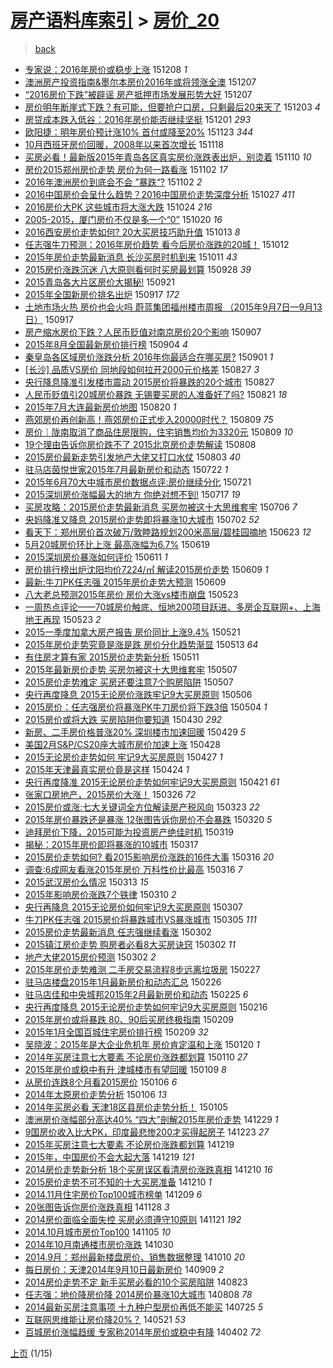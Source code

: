 [房产语料库索引](../../README.md)  > [房价_20](房价_20.md)
====
> [back](../README.md)

- [专家说：2016年房价或稳步上涨](http://jkwz.applinzi.com/ittc/6773391626944906245.html#%E4%B8%93%E5%AE%B6%E8%AF%B4%EF%BC%9A2016%E5%B9%B4%E6%88%BF%E4%BB%B7%E6%88%96%E7%A8%B3%E6%AD%A5%E4%B8%8A%E6%B6%A8) 151208 *1* 
- [澳洲房产投资指南&amp;墨尔本房价2016年或将领涨全澳](http://jkwz.applinzi.com/ittc/6773125987730719748.html#%E6%BE%B3%E6%B4%B2%E6%88%BF%E4%BA%A7%E6%8A%95%E8%B5%84%E6%8C%87%E5%8D%97%26amp%3B%E5%A2%A8%E5%B0%94%E6%9C%AC%E6%88%BF%E4%BB%B72016%E5%B9%B4%E6%88%96%E5%B0%86%E9%A2%86%E6%B6%A8%E5%85%A8%E6%BE%B3) 151207  
- [“2016房价下跌”被辟谣 房产抵押市场发展形势大好](http://jkwz.applinzi.com/ittc/6773058890786931717.html#%E2%80%9C2016%E6%88%BF%E4%BB%B7%E4%B8%8B%E8%B7%8C%E2%80%9D%E8%A2%AB%E8%BE%9F%E8%B0%A3+%E6%88%BF%E4%BA%A7%E6%8A%B5%E6%8A%BC%E5%B8%82%E5%9C%BA%E5%8F%91%E5%B1%95%E5%BD%A2%E5%8A%BF%E5%A4%A7%E5%A5%BD) 151207  
- [房价明年断崖式下跌？有可能，但要抢户口房，只剩最后20来天了](http://jkwz.applinzi.com/ittc/6771682178132083717.html#%E6%88%BF%E4%BB%B7%E6%98%8E%E5%B9%B4%E6%96%AD%E5%B4%96%E5%BC%8F%E4%B8%8B%E8%B7%8C%EF%BC%9F%E6%9C%89%E5%8F%AF%E8%83%BD%EF%BC%8C%E4%BD%86%E8%A6%81%E6%8A%A2%E6%88%B7%E5%8F%A3%E6%88%BF%EF%BC%8C%E5%8F%AA%E5%89%A9%E6%9C%80%E5%90%8E20%E6%9D%A5%E5%A4%A9%E4%BA%86) 151203 *4* 
- [房贷成本跌入低谷：2016年房价能否继续坚挺](http://jkwz.applinzi.com/ittc/6770820332244173828.html#%E6%88%BF%E8%B4%B7%E6%88%90%E6%9C%AC%E8%B7%8C%E5%85%A5%E4%BD%8E%E8%B0%B7%EF%BC%9A2016%E5%B9%B4%E6%88%BF%E4%BB%B7%E8%83%BD%E5%90%A6%E7%BB%A7%E7%BB%AD%E5%9D%9A%E6%8C%BA) 151201 *293* 
- [欧阳捷：明年房价预计涨10% 首付或降至20%](http://jkwz.applinzi.com/ittc/6767992614611846148.html#%E6%AC%A7%E9%98%B3%E6%8D%B7%EF%BC%9A%E6%98%8E%E5%B9%B4%E6%88%BF%E4%BB%B7%E9%A2%84%E8%AE%A1%E6%B6%A810%25+%E9%A6%96%E4%BB%98%E6%88%96%E9%99%8D%E8%87%B320%25) 151123 *344* 
- [10月西班牙房价回暖，2008年以来首次增长](http://jkwz.applinzi.com/ittc/6766079453696623621.html#10%E6%9C%88%E8%A5%BF%E7%8F%AD%E7%89%99%E6%88%BF%E4%BB%B7%E5%9B%9E%E6%9A%96%EF%BC%8C2008%E5%B9%B4%E4%BB%A5%E6%9D%A5%E9%A6%96%E6%AC%A1%E5%A2%9E%E9%95%BF) 151118  
- [买房必看！最新版2015年青岛各区真实房价涨跌表出炉，别烫着](http://jkwz.applinzi.com/ittc/6762947648168657925.html#%E4%B9%B0%E6%88%BF%E5%BF%85%E7%9C%8B%EF%BC%81%E6%9C%80%E6%96%B0%E7%89%882015%E5%B9%B4%E9%9D%92%E5%B2%9B%E5%90%84%E5%8C%BA%E7%9C%9F%E5%AE%9E%E6%88%BF%E4%BB%B7%E6%B6%A8%E8%B7%8C%E8%A1%A8%E5%87%BA%E7%82%89%EF%BC%8C%E5%88%AB%E7%83%AB%E7%9D%80) 151110 *10* 
- [房价2015郑州房价走势 房价为何一路看涨](http://jkwz.applinzi.com/ittc/6760124412340487172.html#%E6%88%BF%E4%BB%B72015%E9%83%91%E5%B7%9E%E6%88%BF%E4%BB%B7%E8%B5%B0%E5%8A%BF+%E6%88%BF%E4%BB%B7%E4%B8%BA%E4%BD%95%E4%B8%80%E8%B7%AF%E7%9C%8B%E6%B6%A8) 151102 *17* 
- [2016年澳洲房价到底会不会 ”暴跌“?](http://jkwz.applinzi.com/ittc/6760103783612892165.html#2016%E5%B9%B4%E6%BE%B3%E6%B4%B2%E6%88%BF%E4%BB%B7%E5%88%B0%E5%BA%95%E4%BC%9A%E4%B8%8D%E4%BC%9A+%E2%80%9D%E6%9A%B4%E8%B7%8C%E2%80%9C%3F) 151102 *2* 
- [2016中国房价会呈什么趋势？2016中国房价走势深度分析](http://jkwz.applinzi.com/ittc/6757898197646001157.html#2016%E4%B8%AD%E5%9B%BD%E6%88%BF%E4%BB%B7%E4%BC%9A%E5%91%88%E4%BB%80%E4%B9%88%E8%B6%8B%E5%8A%BF%EF%BC%9F2016%E4%B8%AD%E5%9B%BD%E6%88%BF%E4%BB%B7%E8%B5%B0%E5%8A%BF%E6%B7%B1%E5%BA%A6%E5%88%86%E6%9E%90) 151027 *411* 
- [2016房价大PK 这些城市将大涨大跌](http://jkwz.applinzi.com/ittc/6756692510133109765.html#2016%E6%88%BF%E4%BB%B7%E5%A4%A7PK+%E8%BF%99%E4%BA%9B%E5%9F%8E%E5%B8%82%E5%B0%86%E5%A4%A7%E6%B6%A8%E5%A4%A7%E8%B7%8C) 151024 *216* 
- [2005-2015，厦门房价不仅是多一个“0”](http://jkwz.applinzi.com/ittc/6755179698095850500.html#2005-2015%EF%BC%8C%E5%8E%A6%E9%97%A8%E6%88%BF%E4%BB%B7%E4%B8%8D%E4%BB%85%E6%98%AF%E5%A4%9A%E4%B8%80%E4%B8%AA%E2%80%9C0%E2%80%9D) 151020 *16* 
- [2016西安房价走势如何? 20大买房技巧助升值](http://jkwz.applinzi.com/ittc/6752698465425933316.html#2016%E8%A5%BF%E5%AE%89%E6%88%BF%E4%BB%B7%E8%B5%B0%E5%8A%BF%E5%A6%82%E4%BD%95%3F+20%E5%A4%A7%E4%B9%B0%E6%88%BF%E6%8A%80%E5%B7%A7%E5%8A%A9%E5%8D%87%E5%80%BC) 151013 *8* 
- [任志强牛刀预测：2016年房价趋势 看今后房价涨跌的20城！](http://jkwz.applinzi.com/ittc/6752177760769934341.html#%E4%BB%BB%E5%BF%97%E5%BC%BA%E7%89%9B%E5%88%80%E9%A2%84%E6%B5%8B%EF%BC%9A2016%E5%B9%B4%E6%88%BF%E4%BB%B7%E8%B6%8B%E5%8A%BF+%E7%9C%8B%E4%BB%8A%E5%90%8E%E6%88%BF%E4%BB%B7%E6%B6%A8%E8%B7%8C%E7%9A%8420%E5%9F%8E%EF%BC%81) 151012  
- [2015年房价走势最新消息 长沙买房时机到来](http://jkwz.applinzi.com/ittc/6751576074507191300.html#2015%E5%B9%B4%E6%88%BF%E4%BB%B7%E8%B5%B0%E5%8A%BF%E6%9C%80%E6%96%B0%E6%B6%88%E6%81%AF+%E9%95%BF%E6%B2%99%E4%B9%B0%E6%88%BF%E6%97%B6%E6%9C%BA%E5%88%B0%E6%9D%A5) 151011 *43* 
- [2015房价涨跌沉迷 八大原则看何时买房最划算](http://jkwz.applinzi.com/ittc/6747050093804684293.html#2015%E6%88%BF%E4%BB%B7%E6%B6%A8%E8%B7%8C%E6%B2%89%E8%BF%B7+%E5%85%AB%E5%A4%A7%E5%8E%9F%E5%88%99%E7%9C%8B%E4%BD%95%E6%97%B6%E4%B9%B0%E6%88%BF%E6%9C%80%E5%88%92%E7%AE%97) 150928 *39* 
- [2015青岛各大片区房价大揭秘!](http://jkwz.applinzi.com/ittc/6744461418229957637.html#2015%E9%9D%92%E5%B2%9B%E5%90%84%E5%A4%A7%E7%89%87%E5%8C%BA%E6%88%BF%E4%BB%B7%E5%A4%A7%E6%8F%AD%E7%A7%98%21) 150921  
- [2015年全国新房价排名出炉](http://jkwz.applinzi.com/ittc/6743056684751635461.html#2015%E5%B9%B4%E5%85%A8%E5%9B%BD%E6%96%B0%E6%88%BF%E4%BB%B7%E6%8E%92%E5%90%8D%E5%87%BA%E7%82%89) 150917 *172* 
- [土地市场火热 房价也会火吗 蔚蓝集团福州楼市周报 （2015年9月7日—9月13日）](http://jkwz.applinzi.com/ittc/6742857402563757060.html#%E5%9C%9F%E5%9C%B0%E5%B8%82%E5%9C%BA%E7%81%AB%E7%83%AD+%E6%88%BF%E4%BB%B7%E4%B9%9F%E4%BC%9A%E7%81%AB%E5%90%97+%E8%94%9A%E8%93%9D%E9%9B%86%E5%9B%A2%E7%A6%8F%E5%B7%9E%E6%A5%BC%E5%B8%82%E5%91%A8%E6%8A%A5+%EF%BC%882015%E5%B9%B49%E6%9C%887%E6%97%A5%E2%80%949%E6%9C%8813%E6%97%A5%EF%BC%89) 150917  
- [房产缩水房价下跌？人民币贬值对南京房价20个影响](http://jkwz.applinzi.com/ittc/6739235362154595333.html#%E6%88%BF%E4%BA%A7%E7%BC%A9%E6%B0%B4%E6%88%BF%E4%BB%B7%E4%B8%8B%E8%B7%8C%EF%BC%9F%E4%BA%BA%E6%B0%91%E5%B8%81%E8%B4%AC%E5%80%BC%E5%AF%B9%E5%8D%97%E4%BA%AC%E6%88%BF%E4%BB%B720%E4%B8%AA%E5%BD%B1%E5%93%8D) 150907  
- [2015年8月全国最新房价排行榜](http://jkwz.applinzi.com/ittc/6738279113456403461.html#2015%E5%B9%B48%E6%9C%88%E5%85%A8%E5%9B%BD%E6%9C%80%E6%96%B0%E6%88%BF%E4%BB%B7%E6%8E%92%E8%A1%8C%E6%A6%9C) 150904 *4* 
- [秦皇岛各区域房价涨跌分析 2016年你最适合在哪买房?](http://jkwz.applinzi.com/ittc/6737078502592578565.html#%E7%A7%A6%E7%9A%87%E5%B2%9B%E5%90%84%E5%8C%BA%E5%9F%9F%E6%88%BF%E4%BB%B7%E6%B6%A8%E8%B7%8C%E5%88%86%E6%9E%90+2016%E5%B9%B4%E4%BD%A0%E6%9C%80%E9%80%82%E5%90%88%E5%9C%A8%E5%93%AA%E4%B9%B0%E6%88%BF%3F) 150901 *1* 
- [[长沙] 品质VS房价 同地段如何拉开2000元价格差](http://jkwz.applinzi.com/ittc/6735187716254991364.html#%5B%E9%95%BF%E6%B2%99%5D+%E5%93%81%E8%B4%A8VS%E6%88%BF%E4%BB%B7+%E5%90%8C%E5%9C%B0%E6%AE%B5%E5%A6%82%E4%BD%95%E6%8B%89%E5%BC%802000%E5%85%83%E4%BB%B7%E6%A0%BC%E5%B7%AE) 150827 *3* 
- [央行降息降准引发楼市震动 2015房价将暴跌的20个城市](http://jkwz.applinzi.com/ittc/6735013091475719173.html#%E5%A4%AE%E8%A1%8C%E9%99%8D%E6%81%AF%E9%99%8D%E5%87%86%E5%BC%95%E5%8F%91%E6%A5%BC%E5%B8%82%E9%9C%87%E5%8A%A8+2015%E6%88%BF%E4%BB%B7%E5%B0%86%E6%9A%B4%E8%B7%8C%E7%9A%8420%E4%B8%AA%E5%9F%8E%E5%B8%82) 150827  
- [人民币贬值引20城房价暴跌 无锡要买房的人准备好了吗?](http://jkwz.applinzi.com/ittc/547650615747453415.html#%E4%BA%BA%E6%B0%91%E5%B8%81%E8%B4%AC%E5%80%BC%E5%BC%9520%E5%9F%8E%E6%88%BF%E4%BB%B7%E6%9A%B4%E8%B7%8C+%E6%97%A0%E9%94%A1%E8%A6%81%E4%B9%B0%E6%88%BF%E7%9A%84%E4%BA%BA%E5%87%86%E5%A4%87%E5%A5%BD%E4%BA%86%E5%90%97%3F) 150821 *18* 
- [2015年7月大连最新房价地图](http://jkwz.applinzi.com/ittc/547650615743368580.html#2015%E5%B9%B47%E6%9C%88%E5%A4%A7%E8%BF%9E%E6%9C%80%E6%96%B0%E6%88%BF%E4%BB%B7%E5%9C%B0%E5%9B%BE) 150820 *1* 
- [燕郊房价再创新高！燕郊房价正式步入20000时代？](http://jkwz.applinzi.com/ittc/547650615610061439.html#%E7%87%95%E9%83%8A%E6%88%BF%E4%BB%B7%E5%86%8D%E5%88%9B%E6%96%B0%E9%AB%98%EF%BC%81%E7%87%95%E9%83%8A%E6%88%BF%E4%BB%B7%E6%AD%A3%E5%BC%8F%E6%AD%A5%E5%85%A520000%E6%97%B6%E4%BB%A3%EF%BC%9F) 150809 *75* 
- [房价｜陇南取消了商品住房限购，住宅销售均价为3320元](http://jkwz.applinzi.com/ittc/547650615608959117.html#%E6%88%BF%E4%BB%B7%EF%BD%9C%E9%99%87%E5%8D%97%E5%8F%96%E6%B6%88%E4%BA%86%E5%95%86%E5%93%81%E4%BD%8F%E6%88%BF%E9%99%90%E8%B4%AD%EF%BC%8C%E4%BD%8F%E5%AE%85%E9%94%80%E5%94%AE%E5%9D%87%E4%BB%B7%E4%B8%BA3320%E5%85%83) 150809 *10* 
- [19个理由告诉你房价跌不了 2015北京房价走势解读](http://jkwz.applinzi.com/ittc/547650615591544530.html#19%E4%B8%AA%E7%90%86%E7%94%B1%E5%91%8A%E8%AF%89%E4%BD%A0%E6%88%BF%E4%BB%B7%E8%B7%8C%E4%B8%8D%E4%BA%86+2015%E5%8C%97%E4%BA%AC%E6%88%BF%E4%BB%B7%E8%B5%B0%E5%8A%BF%E8%A7%A3%E8%AF%BB) 150808  
- [2015房价最新走势引发地产大佬又打口水仗](http://jkwz.applinzi.com/ittc/547650611436998963.html#2015%E6%88%BF%E4%BB%B7%E6%9C%80%E6%96%B0%E8%B5%B0%E5%8A%BF%E5%BC%95%E5%8F%91%E5%9C%B0%E4%BA%A7%E5%A4%A7%E4%BD%AC%E5%8F%88%E6%89%93%E5%8F%A3%E6%B0%B4%E4%BB%97) 150803 *40* 
- [驻马店茵悦世家2015年7月最新房价和动态](http://jkwz.applinzi.com/ittc/547650614986122906.html#%E9%A9%BB%E9%A9%AC%E5%BA%97%E8%8C%B5%E6%82%A6%E4%B8%96%E5%AE%B62015%E5%B9%B47%E6%9C%88%E6%9C%80%E6%96%B0%E6%88%BF%E4%BB%B7%E5%92%8C%E5%8A%A8%E6%80%81) 150722 *1* 
- [2015年6月70大中城市房价数据点评:房价继续分化](http://jkwz.applinzi.com/ittc/547650615136728743.html#2015%E5%B9%B46%E6%9C%8870%E5%A4%A7%E4%B8%AD%E5%9F%8E%E5%B8%82%E6%88%BF%E4%BB%B7%E6%95%B0%E6%8D%AE%E7%82%B9%E8%AF%84%3A%E6%88%BF%E4%BB%B7%E7%BB%A7%E7%BB%AD%E5%88%86%E5%8C%96) 150721  
- [2015深圳房价涨幅最大的地方 你绝对想不到!](http://jkwz.applinzi.com/ittc/547650615082019679.html#2015%E6%B7%B1%E5%9C%B3%E6%88%BF%E4%BB%B7%E6%B6%A8%E5%B9%85%E6%9C%80%E5%A4%A7%E7%9A%84%E5%9C%B0%E6%96%B9+%E4%BD%A0%E7%BB%9D%E5%AF%B9%E6%83%B3%E4%B8%8D%E5%88%B0%21) 150717 *19* 
- [买房攻略：2015房价走势最新消息 买房勿被这十大思维套牢](http://jkwz.applinzi.com/ittc/547650611427098160.html#%E4%B9%B0%E6%88%BF%E6%94%BB%E7%95%A5%EF%BC%9A2015%E6%88%BF%E4%BB%B7%E8%B5%B0%E5%8A%BF%E6%9C%80%E6%96%B0%E6%B6%88%E6%81%AF+%E4%B9%B0%E6%88%BF%E5%8B%BF%E8%A2%AB%E8%BF%99%E5%8D%81%E5%A4%A7%E6%80%9D%E7%BB%B4%E5%A5%97%E7%89%A2) 150706 *7* 
- [央妈降准又降息 2015房价走势即将暴涨10大城市](http://jkwz.applinzi.com/ittc/547650611427523842.html#%E5%A4%AE%E5%A6%88%E9%99%8D%E5%87%86%E5%8F%88%E9%99%8D%E6%81%AF+2015%E6%88%BF%E4%BB%B7%E8%B5%B0%E5%8A%BF%E5%8D%B3%E5%B0%86%E6%9A%B4%E6%B6%A810%E5%A4%A7%E5%9F%8E%E5%B8%82) 150702 *52* 
- [看天下：郑州房价首次破万/敦睦路规划200米高层/碧桂园摘地](http://jkwz.applinzi.com/ittc/547650611424619112.html#%E7%9C%8B%E5%A4%A9%E4%B8%8B%EF%BC%9A%E9%83%91%E5%B7%9E%E6%88%BF%E4%BB%B7%E9%A6%96%E6%AC%A1%E7%A0%B4%E4%B8%87%2F%E6%95%A6%E7%9D%A6%E8%B7%AF%E8%A7%84%E5%88%92200%E7%B1%B3%E9%AB%98%E5%B1%82%2F%E7%A2%A7%E6%A1%82%E5%9B%AD%E6%91%98%E5%9C%B0) 150623 *12* 
- [5月20城房价环比上涨  最高涨幅为6.7%](http://jkwz.applinzi.com/ittc/547650611427412934.html#5%E6%9C%8820%E5%9F%8E%E6%88%BF%E4%BB%B7%E7%8E%AF%E6%AF%94%E4%B8%8A%E6%B6%A8++%E6%9C%80%E9%AB%98%E6%B6%A8%E5%B9%85%E4%B8%BA6.7%25) 150619  
- [2015深圳房价暴涨如何评价](http://jkwz.applinzi.com/ittc/547650611420714635.html#2015%E6%B7%B1%E5%9C%B3%E6%88%BF%E4%BB%B7%E6%9A%B4%E6%B6%A8%E5%A6%82%E4%BD%95%E8%AF%84%E4%BB%B7) 150611 *1* 
- [房价排行榜出炉沈阳均价7224/㎡ 解读2015房价走势](http://jkwz.applinzi.com/ittc/547650611421096489.html#%E6%88%BF%E4%BB%B7%E6%8E%92%E8%A1%8C%E6%A6%9C%E5%87%BA%E7%82%89%E6%B2%88%E9%98%B3%E5%9D%87%E4%BB%B77224%2F%E3%8E%A1+%E8%A7%A3%E8%AF%BB2015%E6%88%BF%E4%BB%B7%E8%B5%B0%E5%8A%BF) 150609 *1* 
- [最新:牛刀PK任志强 2015年房价走势大预测](http://jkwz.applinzi.com/ittc/547650611417189374.html#%E6%9C%80%E6%96%B0%3A%E7%89%9B%E5%88%80PK%E4%BB%BB%E5%BF%97%E5%BC%BA+2015%E5%B9%B4%E6%88%BF%E4%BB%B7%E8%B5%B0%E5%8A%BF%E5%A4%A7%E9%A2%84%E6%B5%8B) 150609  
- [八大老总预测2015年房价 房价大涨vs楼市崩盘](http://jkwz.applinzi.com/ittc/547650611416201235.html#%E5%85%AB%E5%A4%A7%E8%80%81%E6%80%BB%E9%A2%84%E6%B5%8B2015%E5%B9%B4%E6%88%BF%E4%BB%B7+%E6%88%BF%E4%BB%B7%E5%A4%A7%E6%B6%A8vs%E6%A5%BC%E5%B8%82%E5%B4%A9%E7%9B%98) 150523  
- [一周热点评论——70城房价触底、恒地200项目跃进、多房企互联网+、上海地王再现](http://jkwz.applinzi.com/ittc/547650611415940330.html#%E4%B8%80%E5%91%A8%E7%83%AD%E7%82%B9%E8%AF%84%E8%AE%BA%E2%80%94%E2%80%9470%E5%9F%8E%E6%88%BF%E4%BB%B7%E8%A7%A6%E5%BA%95%E3%80%81%E6%81%92%E5%9C%B0200%E9%A1%B9%E7%9B%AE%E8%B7%83%E8%BF%9B%E3%80%81%E5%A4%9A%E6%88%BF%E4%BC%81%E4%BA%92%E8%81%94%E7%BD%91%2B%E3%80%81%E4%B8%8A%E6%B5%B7%E5%9C%B0%E7%8E%8B%E5%86%8D%E7%8E%B0) 150523 *2* 
- [2015一季度加拿大房产报告 房价同比上涨9.4%](http://jkwz.applinzi.com/ittc/547650611413716711.html#2015%E4%B8%80%E5%AD%A3%E5%BA%A6%E5%8A%A0%E6%8B%BF%E5%A4%A7%E6%88%BF%E4%BA%A7%E6%8A%A5%E5%91%8A+%E6%88%BF%E4%BB%B7%E5%90%8C%E6%AF%94%E4%B8%8A%E6%B6%A89.4%25) 150521  
- [2015年房价走势究竟是涨是跌 房价分化趋势渐显](http://jkwz.applinzi.com/ittc/547650611409149922.html#2015%E5%B9%B4%E6%88%BF%E4%BB%B7%E8%B5%B0%E5%8A%BF%E7%A9%B6%E7%AB%9F%E6%98%AF%E6%B6%A8%E6%98%AF%E8%B7%8C+%E6%88%BF%E4%BB%B7%E5%88%86%E5%8C%96%E8%B6%8B%E5%8A%BF%E6%B8%90%E6%98%BE) 150513 *64* 
- [有住房才算有家 2015房价走势新分析](http://jkwz.applinzi.com/ittc/547650611408694906.html#%E6%9C%89%E4%BD%8F%E6%88%BF%E6%89%8D%E7%AE%97%E6%9C%89%E5%AE%B6+2015%E6%88%BF%E4%BB%B7%E8%B5%B0%E5%8A%BF%E6%96%B0%E5%88%86%E6%9E%90) 150511  
- [2015年最新房价走势 买房勿被这十大思维套牢](http://jkwz.applinzi.com/ittc/547650611404854803.html#2015%E5%B9%B4%E6%9C%80%E6%96%B0%E6%88%BF%E4%BB%B7%E8%B5%B0%E5%8A%BF+%E4%B9%B0%E6%88%BF%E5%8B%BF%E8%A2%AB%E8%BF%99%E5%8D%81%E5%A4%A7%E6%80%9D%E7%BB%B4%E5%A5%97%E7%89%A2) 150507  
- [2015房价走势难定 买房还要注意7个购房陷阱](http://jkwz.applinzi.com/ittc/547650611408148496.html#2015%E6%88%BF%E4%BB%B7%E8%B5%B0%E5%8A%BF%E9%9A%BE%E5%AE%9A+%E4%B9%B0%E6%88%BF%E8%BF%98%E8%A6%81%E6%B3%A8%E6%84%8F7%E4%B8%AA%E8%B4%AD%E6%88%BF%E9%99%B7%E9%98%B1) 150507  
- [央行再度降息 2015无论房价涨跌牢记9大买房原则](http://jkwz.applinzi.com/ittc/547650611410144500.html#%E5%A4%AE%E8%A1%8C%E5%86%8D%E5%BA%A6%E9%99%8D%E6%81%AF+2015%E6%97%A0%E8%AE%BA%E6%88%BF%E4%BB%B7%E6%B6%A8%E8%B7%8C%E7%89%A2%E8%AE%B09%E5%A4%A7%E4%B9%B0%E6%88%BF%E5%8E%9F%E5%88%99) 150506  
- [2015房价：任志强房价将暴涨PK牛刀房价将下跌3倍](http://jkwz.applinzi.com/ittc/547650611409729536.html#2015%E6%88%BF%E4%BB%B7%EF%BC%9A%E4%BB%BB%E5%BF%97%E5%BC%BA%E6%88%BF%E4%BB%B7%E5%B0%86%E6%9A%B4%E6%B6%A8PK%E7%89%9B%E5%88%80%E6%88%BF%E4%BB%B7%E5%B0%86%E4%B8%8B%E8%B7%8C3%E5%80%8D) 150504 *1* 
- [2015房价或将大跌 买房陷阱你要知道](http://jkwz.applinzi.com/ittc/547650611406870807.html#2015%E6%88%BF%E4%BB%B7%E6%88%96%E5%B0%86%E5%A4%A7%E8%B7%8C+%E4%B9%B0%E6%88%BF%E9%99%B7%E9%98%B1%E4%BD%A0%E8%A6%81%E7%9F%A5%E9%81%93) 150430 *292* 
- [新房、二手房价格普涨20% 深圳楼市加速回暖](http://jkwz.applinzi.com/ittc/547650611403740297.html#%E6%96%B0%E6%88%BF%E3%80%81%E4%BA%8C%E6%89%8B%E6%88%BF%E4%BB%B7%E6%A0%BC%E6%99%AE%E6%B6%A820%25+%E6%B7%B1%E5%9C%B3%E6%A5%BC%E5%B8%82%E5%8A%A0%E9%80%9F%E5%9B%9E%E6%9A%96) 150429 *5* 
- [美国2月S&amp;P/CS20座大城市房价加速上涨](http://jkwz.applinzi.com/ittc/547650611409357701.html#%E7%BE%8E%E5%9B%BD2%E6%9C%88S%26amp%3BP%2FCS20%E5%BA%A7%E5%A4%A7%E5%9F%8E%E5%B8%82%E6%88%BF%E4%BB%B7%E5%8A%A0%E9%80%9F%E4%B8%8A%E6%B6%A8) 150428  
- [2015无论房价走势如何 牢记9大买房原则](http://jkwz.applinzi.com/ittc/547650611407279287.html#2015%E6%97%A0%E8%AE%BA%E6%88%BF%E4%BB%B7%E8%B5%B0%E5%8A%BF%E5%A6%82%E4%BD%95+%E7%89%A2%E8%AE%B09%E5%A4%A7%E4%B9%B0%E6%88%BF%E5%8E%9F%E5%88%99) 150427 *1* 
- [2015年天津最真实房价竟是这样](http://jkwz.applinzi.com/ittc/547650611404364640.html#2015%E5%B9%B4%E5%A4%A9%E6%B4%A5%E6%9C%80%E7%9C%9F%E5%AE%9E%E6%88%BF%E4%BB%B7%E7%AB%9F%E6%98%AF%E8%BF%99%E6%A0%B7) 150424 *1* 
- [央行再度降准 2015无论房价走势如何牢记9大买房原则](http://jkwz.applinzi.com/ittc/547650611407513730.html#%E5%A4%AE%E8%A1%8C%E5%86%8D%E5%BA%A6%E9%99%8D%E5%87%86+2015%E6%97%A0%E8%AE%BA%E6%88%BF%E4%BB%B7%E8%B5%B0%E5%8A%BF%E5%A6%82%E4%BD%95%E7%89%A2%E8%AE%B09%E5%A4%A7%E4%B9%B0%E6%88%BF%E5%8E%9F%E5%88%99) 150421 *61* 
- [张家口房地产，2015房价大涨！](http://jkwz.applinzi.com/ittc/547650611397759423.html#%E5%BC%A0%E5%AE%B6%E5%8F%A3%E6%88%BF%E5%9C%B0%E4%BA%A7%EF%BC%8C2015%E6%88%BF%E4%BB%B7%E5%A4%A7%E6%B6%A8%EF%BC%81) 150326 *72* 
- [2015房价或涨:七大关键词全方位解读房产税风向](http://jkwz.applinzi.com/ittc/547650611400093400.html#2015%E6%88%BF%E4%BB%B7%E6%88%96%E6%B6%A8%3A%E4%B8%83%E5%A4%A7%E5%85%B3%E9%94%AE%E8%AF%8D%E5%85%A8%E6%96%B9%E4%BD%8D%E8%A7%A3%E8%AF%BB%E6%88%BF%E4%BA%A7%E7%A8%8E%E9%A3%8E%E5%90%91) 150323 *22* 
- [2015年房价暴跌还是暴涨 12张图告诉你房价不会暴跌](http://jkwz.applinzi.com/ittc/547650611400657131.html#2015%E5%B9%B4%E6%88%BF%E4%BB%B7%E6%9A%B4%E8%B7%8C%E8%BF%98%E6%98%AF%E6%9A%B4%E6%B6%A8+12%E5%BC%A0%E5%9B%BE%E5%91%8A%E8%AF%89%E4%BD%A0%E6%88%BF%E4%BB%B7%E4%B8%8D%E4%BC%9A%E6%9A%B4%E8%B7%8C) 150320 *5* 
- [迪拜房价下降，2015可能为投资房产绝佳时机](http://jkwz.applinzi.com/ittc/547650611395141171.html#%E8%BF%AA%E6%8B%9C%E6%88%BF%E4%BB%B7%E4%B8%8B%E9%99%8D%EF%BC%8C2015%E5%8F%AF%E8%83%BD%E4%B8%BA%E6%8A%95%E8%B5%84%E6%88%BF%E4%BA%A7%E7%BB%9D%E4%BD%B3%E6%97%B6%E6%9C%BA) 150319  
- [揭秘：2015年房价即将暴涨的10城市](http://jkwz.applinzi.com/ittc/547650611393276125.html#%E6%8F%AD%E7%A7%98%EF%BC%9A2015%E5%B9%B4%E6%88%BF%E4%BB%B7%E5%8D%B3%E5%B0%86%E6%9A%B4%E6%B6%A8%E7%9A%8410%E5%9F%8E%E5%B8%82) 150317  
- [2015房价走势如何? 看2015影响房价涨跌的16件大事](http://jkwz.applinzi.com/ittc/547650611399970464.html#2015%E6%88%BF%E4%BB%B7%E8%B5%B0%E5%8A%BF%E5%A6%82%E4%BD%95%3F+%E7%9C%8B2015%E5%BD%B1%E5%93%8D%E6%88%BF%E4%BB%B7%E6%B6%A8%E8%B7%8C%E7%9A%8416%E4%BB%B6%E5%A4%A7%E4%BA%8B) 150316 *20* 
- [调查:6成网友看涨2015年房价 万科性价比最高](http://jkwz.applinzi.com/ittc/547650611397713048.html#%E8%B0%83%E6%9F%A5%3A6%E6%88%90%E7%BD%91%E5%8F%8B%E7%9C%8B%E6%B6%A82015%E5%B9%B4%E6%88%BF%E4%BB%B7+%E4%B8%87%E7%A7%91%E6%80%A7%E4%BB%B7%E6%AF%94%E6%9C%80%E9%AB%98) 150316 *7* 
- [2015武汉房价么情况](http://jkwz.applinzi.com/ittc/547650611396888077.html#2015%E6%AD%A6%E6%B1%89%E6%88%BF%E4%BB%B7%E4%B9%88%E6%83%85%E5%86%B5) 150313 *15* 
- [2015年影响房价涨跌7个铁律](http://jkwz.applinzi.com/ittc/547650611397412605.html#2015%E5%B9%B4%E5%BD%B1%E5%93%8D%E6%88%BF%E4%BB%B7%E6%B6%A8%E8%B7%8C7%E4%B8%AA%E9%93%81%E5%BE%8B) 150310 *2* 
- [央行再降息 2015无论房价如何牢记9大买房原则](http://jkwz.applinzi.com/ittc/547650611394580822.html#%E5%A4%AE%E8%A1%8C%E5%86%8D%E9%99%8D%E6%81%AF+2015%E6%97%A0%E8%AE%BA%E6%88%BF%E4%BB%B7%E5%A6%82%E4%BD%95%E7%89%A2%E8%AE%B09%E5%A4%A7%E4%B9%B0%E6%88%BF%E5%8E%9F%E5%88%99) 150307  
- [牛刀PK任志强 2015房价将暴跌城市VS暴涨城市](http://jkwz.applinzi.com/ittc/547650611394680341.html#%E7%89%9B%E5%88%80PK%E4%BB%BB%E5%BF%97%E5%BC%BA+2015%E6%88%BF%E4%BB%B7%E5%B0%86%E6%9A%B4%E8%B7%8C%E5%9F%8E%E5%B8%82VS%E6%9A%B4%E6%B6%A8%E5%9F%8E%E5%B8%82) 150305 *111* 
- [2015房价走势最新消息 任志强继续看涨](http://jkwz.applinzi.com/ittc/547650611394293546.html#2015%E6%88%BF%E4%BB%B7%E8%B5%B0%E5%8A%BF%E6%9C%80%E6%96%B0%E6%B6%88%E6%81%AF+%E4%BB%BB%E5%BF%97%E5%BC%BA%E7%BB%A7%E7%BB%AD%E7%9C%8B%E6%B6%A8) 150302  
- [2015镇江房价走势 购房者必看8大买房诀窍](http://jkwz.applinzi.com/ittc/547650611390851428.html#2015%E9%95%87%E6%B1%9F%E6%88%BF%E4%BB%B7%E8%B5%B0%E5%8A%BF+%E8%B4%AD%E6%88%BF%E8%80%85%E5%BF%85%E7%9C%8B8%E5%A4%A7%E4%B9%B0%E6%88%BF%E8%AF%80%E7%AA%8D) 150302 *11* 
- [地产大佬2015房价预测](http://jkwz.applinzi.com/ittc/547650611394411238.html#%E5%9C%B0%E4%BA%A7%E5%A4%A7%E4%BD%AC2015%E6%88%BF%E4%BB%B7%E9%A2%84%E6%B5%8B) 150302 *2* 
- [2015年房价走势难测 二手房交易流程8步远离垃圾房](http://jkwz.applinzi.com/ittc/547650611394269969.html#2015%E5%B9%B4%E6%88%BF%E4%BB%B7%E8%B5%B0%E5%8A%BF%E9%9A%BE%E6%B5%8B+%E4%BA%8C%E6%89%8B%E6%88%BF%E4%BA%A4%E6%98%93%E6%B5%81%E7%A8%8B8%E6%AD%A5%E8%BF%9C%E7%A6%BB%E5%9E%83%E5%9C%BE%E6%88%BF) 150227  
- [驻马店楼盘2015年1月最新房价和动态汇总](http://jkwz.applinzi.com/ittc/547650611394095733.html#%E9%A9%BB%E9%A9%AC%E5%BA%97%E6%A5%BC%E7%9B%982015%E5%B9%B41%E6%9C%88%E6%9C%80%E6%96%B0%E6%88%BF%E4%BB%B7%E5%92%8C%E5%8A%A8%E6%80%81%E6%B1%87%E6%80%BB) 150226  
- [驻马店佳和中央城邦2015年2月最新房价和动态](http://jkwz.applinzi.com/ittc/547650611394731405.html#%E9%A9%BB%E9%A9%AC%E5%BA%97%E4%BD%B3%E5%92%8C%E4%B8%AD%E5%A4%AE%E5%9F%8E%E9%82%A62015%E5%B9%B42%E6%9C%88%E6%9C%80%E6%96%B0%E6%88%BF%E4%BB%B7%E5%92%8C%E5%8A%A8%E6%80%81) 150225 *6* 
- [央行再度降息 2015无论房价走势如何牢记9大买房原则](http://jkwz.applinzi.com/ittc/547650611390397509.html#%E5%A4%AE%E8%A1%8C%E5%86%8D%E5%BA%A6%E9%99%8D%E6%81%AF+2015%E6%97%A0%E8%AE%BA%E6%88%BF%E4%BB%B7%E8%B5%B0%E5%8A%BF%E5%A6%82%E4%BD%95%E7%89%A2%E8%AE%B09%E5%A4%A7%E4%B9%B0%E6%88%BF%E5%8E%9F%E5%88%99) 150216  
- [2015年房价或将暴跌 80、90后买房终极指南](http://jkwz.applinzi.com/ittc/547650611390091163.html#2015%E5%B9%B4%E6%88%BF%E4%BB%B7%E6%88%96%E5%B0%86%E6%9A%B4%E8%B7%8C+80%E3%80%8190%E5%90%8E%E4%B9%B0%E6%88%BF%E7%BB%88%E6%9E%81%E6%8C%87%E5%8D%97) 150209  
- [2015年1月全国百城住宅房价排行榜](http://jkwz.applinzi.com/ittc/547650611390166695.html#2015%E5%B9%B41%E6%9C%88%E5%85%A8%E5%9B%BD%E7%99%BE%E5%9F%8E%E4%BD%8F%E5%AE%85%E6%88%BF%E4%BB%B7%E6%8E%92%E8%A1%8C%E6%A6%9C) 150209 *32* 
- [吴晓波：2015年是大企业危机年 房价肯定温和上涨](http://jkwz.applinzi.com/ittc/547650611387210653.html#%E5%90%B4%E6%99%93%E6%B3%A2%EF%BC%9A2015%E5%B9%B4%E6%98%AF%E5%A4%A7%E4%BC%81%E4%B8%9A%E5%8D%B1%E6%9C%BA%E5%B9%B4+%E6%88%BF%E4%BB%B7%E8%82%AF%E5%AE%9A%E6%B8%A9%E5%92%8C%E4%B8%8A%E6%B6%A8) 150120 *1* 
- [2014年买房注意七大要素 不论房价涨跌都划算](http://jkwz.applinzi.com/ittc/547650611365987178.html#2014%E5%B9%B4%E4%B9%B0%E6%88%BF%E6%B3%A8%E6%84%8F%E4%B8%83%E5%A4%A7%E8%A6%81%E7%B4%A0+%E4%B8%8D%E8%AE%BA%E6%88%BF%E4%BB%B7%E6%B6%A8%E8%B7%8C%E9%83%BD%E5%88%92%E7%AE%97) 150110 *27* 
- [2015年房价或稳中有升 津城楼市有望回暖](http://jkwz.applinzi.com/ittc/547650611385113664.html#2015%E5%B9%B4%E6%88%BF%E4%BB%B7%E6%88%96%E7%A8%B3%E4%B8%AD%E6%9C%89%E5%8D%87+%E6%B4%A5%E5%9F%8E%E6%A5%BC%E5%B8%82%E6%9C%89%E6%9C%9B%E5%9B%9E%E6%9A%96) 150109 *8* 
- [从房价连跌8个月看2015房价](http://jkwz.applinzi.com/ittc/547650611385419459.html#%E4%BB%8E%E6%88%BF%E4%BB%B7%E8%BF%9E%E8%B7%8C8%E4%B8%AA%E6%9C%88%E7%9C%8B2015%E6%88%BF%E4%BB%B7) 150106 *6* 
- [2014年太原房价走势分析](http://jkwz.applinzi.com/ittc/547650611384365292.html#2014%E5%B9%B4%E5%A4%AA%E5%8E%9F%E6%88%BF%E4%BB%B7%E8%B5%B0%E5%8A%BF%E5%88%86%E6%9E%90) 150106 *13* 
- [2014年买房必看 天津18区县房价走势分析！](http://jkwz.applinzi.com/ittc/547650611383871560.html#2014%E5%B9%B4%E4%B9%B0%E6%88%BF%E5%BF%85%E7%9C%8B+%E5%A4%A9%E6%B4%A518%E5%8C%BA%E5%8E%BF%E6%88%BF%E4%BB%B7%E8%B5%B0%E5%8A%BF%E5%88%86%E6%9E%90%EF%BC%81) 150105  
- [澳洲房价涨幅部分高达40% “四大”剖解2015年房价走势](http://jkwz.applinzi.com/ittc/547650611384569710.html#%E6%BE%B3%E6%B4%B2%E6%88%BF%E4%BB%B7%E6%B6%A8%E5%B9%85%E9%83%A8%E5%88%86%E9%AB%98%E8%BE%BE40%25+%E2%80%9C%E5%9B%9B%E5%A4%A7%E2%80%9D%E5%89%96%E8%A7%A32015%E5%B9%B4%E6%88%BF%E4%BB%B7%E8%B5%B0%E5%8A%BF) 141229 *1* 
- [9国房价收入比大PK，印度最悲惨200才买得起房子](http://jkwz.applinzi.com/ittc/547650611381401252.html#9%E5%9B%BD%E6%88%BF%E4%BB%B7%E6%94%B6%E5%85%A5%E6%AF%94%E5%A4%A7PK%EF%BC%8C%E5%8D%B0%E5%BA%A6%E6%9C%80%E6%82%B2%E6%83%A8200%E6%89%8D%E4%B9%B0%E5%BE%97%E8%B5%B7%E6%88%BF%E5%AD%90) 141223 *27* 
- [2015年买房注意七大要素 不论房价涨跌都划算](http://jkwz.applinzi.com/ittc/547650611384837518.html#2015%E5%B9%B4%E4%B9%B0%E6%88%BF%E6%B3%A8%E6%84%8F%E4%B8%83%E5%A4%A7%E8%A6%81%E7%B4%A0+%E4%B8%8D%E8%AE%BA%E6%88%BF%E4%BB%B7%E6%B6%A8%E8%B7%8C%E9%83%BD%E5%88%92%E7%AE%97) 141219  
- [2015年，中国房价不会大起大落](http://jkwz.applinzi.com/ittc/547650611382353060.html#2015%E5%B9%B4%EF%BC%8C%E4%B8%AD%E5%9B%BD%E6%88%BF%E4%BB%B7%E4%B8%8D%E4%BC%9A%E5%A4%A7%E8%B5%B7%E5%A4%A7%E8%90%BD) 141219 *121* 
- [2014房价走势新分析 18个买房误区看清房价涨跌真相](http://jkwz.applinzi.com/ittc/547650611382959557.html#2014%E6%88%BF%E4%BB%B7%E8%B5%B0%E5%8A%BF%E6%96%B0%E5%88%86%E6%9E%90+18%E4%B8%AA%E4%B9%B0%E6%88%BF%E8%AF%AF%E5%8C%BA%E7%9C%8B%E6%B8%85%E6%88%BF%E4%BB%B7%E6%B6%A8%E8%B7%8C%E7%9C%9F%E7%9B%B8) 141210 *16* 
- [2015房价走势不可不知的十大买房准备](http://jkwz.applinzi.com/ittc/547650611380315292.html#2015%E6%88%BF%E4%BB%B7%E8%B5%B0%E5%8A%BF%E4%B8%8D%E5%8F%AF%E4%B8%8D%E7%9F%A5%E7%9A%84%E5%8D%81%E5%A4%A7%E4%B9%B0%E6%88%BF%E5%87%86%E5%A4%87) 141210 *1* 
- [2014.11月住宅房价Top100城市榜单](http://jkwz.applinzi.com/ittc/547650611382554876.html#2014.11%E6%9C%88%E4%BD%8F%E5%AE%85%E6%88%BF%E4%BB%B7Top100%E5%9F%8E%E5%B8%82%E6%A6%9C%E5%8D%95) 141209 *6* 
- [20张图告诉你房价涨跌真相](http://jkwz.applinzi.com/ittc/547650611382042598.html#20%E5%BC%A0%E5%9B%BE%E5%91%8A%E8%AF%89%E4%BD%A0%E6%88%BF%E4%BB%B7%E6%B6%A8%E8%B7%8C%E7%9C%9F%E7%9B%B8) 141128 *3* 
- [2014房价面临全面失控 买房必须遵守10原则](http://jkwz.applinzi.com/ittc/547650611381653158.html#2014%E6%88%BF%E4%BB%B7%E9%9D%A2%E4%B8%B4%E5%85%A8%E9%9D%A2%E5%A4%B1%E6%8E%A7+%E4%B9%B0%E6%88%BF%E5%BF%85%E9%A1%BB%E9%81%B5%E5%AE%8810%E5%8E%9F%E5%88%99) 141121 *192* 
- [2014.10月城市房价Top100](http://jkwz.applinzi.com/ittc/547650611378887783.html#2014.10%E6%9C%88%E5%9F%8E%E5%B8%82%E6%88%BF%E4%BB%B7Top100) 141105 *10* 
- [2014年10月南通楼市房价涨跌](http://jkwz.applinzi.com/ittc/547650611376883497.html#2014%E5%B9%B410%E6%9C%88%E5%8D%97%E9%80%9A%E6%A5%BC%E5%B8%82%E6%88%BF%E4%BB%B7%E6%B6%A8%E8%B7%8C) 141030  
- [2014.9月：郑州最新楼盘房价、销售数据整理](http://jkwz.applinzi.com/ittc/547650611375913458.html#2014.9%E6%9C%88%EF%BC%9A%E9%83%91%E5%B7%9E%E6%9C%80%E6%96%B0%E6%A5%BC%E7%9B%98%E6%88%BF%E4%BB%B7%E3%80%81%E9%94%80%E5%94%AE%E6%95%B0%E6%8D%AE%E6%95%B4%E7%90%86) 141010 *20* 
- [每日房价：天津2014年9月10日最新房价](http://jkwz.applinzi.com/ittc/547650611375869978.html#%E6%AF%8F%E6%97%A5%E6%88%BF%E4%BB%B7%EF%BC%9A%E5%A4%A9%E6%B4%A52014%E5%B9%B49%E6%9C%8810%E6%97%A5%E6%9C%80%E6%96%B0%E6%88%BF%E4%BB%B7) 140909 *2* 
- [2014房价走势不定 新手买房必看的10个买房陷阱](http://jkwz.applinzi.com/ittc/547650611372067827.html#2014%E6%88%BF%E4%BB%B7%E8%B5%B0%E5%8A%BF%E4%B8%8D%E5%AE%9A+%E6%96%B0%E6%89%8B%E4%B9%B0%E6%88%BF%E5%BF%85%E7%9C%8B%E7%9A%8410%E4%B8%AA%E4%B9%B0%E6%88%BF%E9%99%B7%E9%98%B1) 140823  
- [任志强：地价降房价降 2014房价暴涨10大城市](http://jkwz.applinzi.com/ittc/547650611369537372.html#%E4%BB%BB%E5%BF%97%E5%BC%BA%EF%BC%9A%E5%9C%B0%E4%BB%B7%E9%99%8D%E6%88%BF%E4%BB%B7%E9%99%8D+2014%E6%88%BF%E4%BB%B7%E6%9A%B4%E6%B6%A810%E5%A4%A7%E5%9F%8E%E5%B8%82) 140808 *78* 
- [2014最新买房注意事项 十九种户型房价再低不能买](http://jkwz.applinzi.com/ittc/547650611370066157.html#2014%E6%9C%80%E6%96%B0%E4%B9%B0%E6%88%BF%E6%B3%A8%E6%84%8F%E4%BA%8B%E9%A1%B9+%E5%8D%81%E4%B9%9D%E7%A7%8D%E6%88%B7%E5%9E%8B%E6%88%BF%E4%BB%B7%E5%86%8D%E4%BD%8E%E4%B8%8D%E8%83%BD%E4%B9%B0) 140725 *5* 
- [互联网思维能让房价降20%？](http://jkwz.applinzi.com/ittc/547650611364641302.html#%E4%BA%92%E8%81%94%E7%BD%91%E6%80%9D%E7%BB%B4%E8%83%BD%E8%AE%A9%E6%88%BF%E4%BB%B7%E9%99%8D20%25%EF%BC%9F) 140521 *53* 
- [百城房价涨幅趋缓 专家称2014年房价或稳中有降](http://jkwz.applinzi.com/ittc/547650611363230019.html#%E7%99%BE%E5%9F%8E%E6%88%BF%E4%BB%B7%E6%B6%A8%E5%B9%85%E8%B6%8B%E7%BC%93+%E4%B8%93%E5%AE%B6%E7%A7%B02014%E5%B9%B4%E6%88%BF%E4%BB%B7%E6%88%96%E7%A8%B3%E4%B8%AD%E6%9C%89%E9%99%8D) 140402 *72* 


 [上页](房价_202.md)           (1/15)